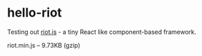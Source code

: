 # hello-riot
Testing out [riot.js][riot] - a tiny React like component-based framework.

riot.min.js – 9.73KB (gzip)

[riot]:http://riotjs.com/

